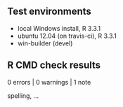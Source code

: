 ## Test environments
* local Windows install, R 3.3.1
* ubuntu 12.04 (on travis-ci), R 3.3.1
* win-builder (devel)

## R CMD check results

0 errors | 0 warnings | 1 note

spelling, ...